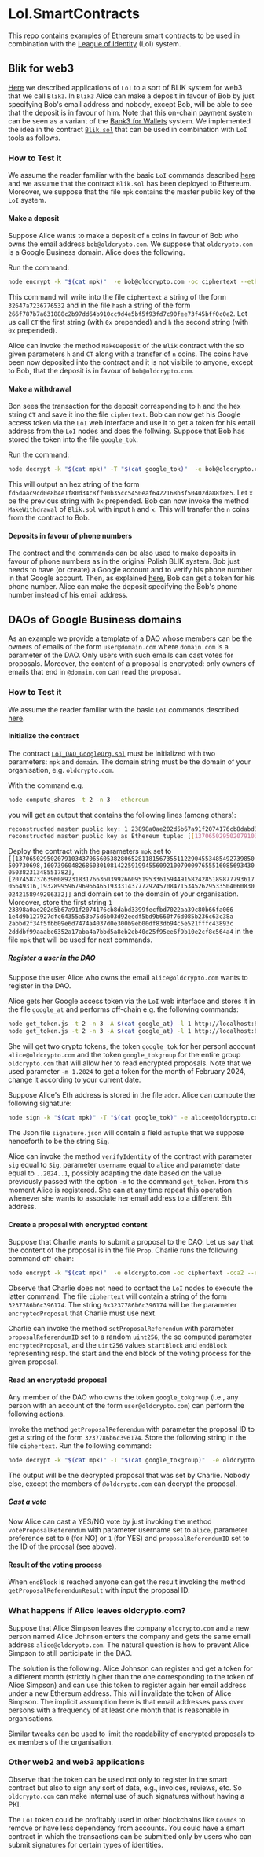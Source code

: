 # LoI.SmartContracts
This repo contains examples of  Ethereum smart contracts to be used in combination with the [League of Identity](https://github.com/aragonzkresearch/leagueofidentity) (LoI) system.


## Blik for web3
[Here](https://hackmd.io/noiVZo2dTJ6Wiejt2IJvMg?view#Polish-BLIK-for-web3) we described applications of `LoI` to a sort of BLIK system for web3 that we call `Blik3`. In `Blik3` Alice can make a deposit in favour of Bob by just specifying Bob's email address and nobody, except Bob, will be able to see that the deposit is in favour of him.
Note that this on-chain payment system can be seen as a variant of the [Bank3 for Wallets](https://github.com/vincenzoiovino/bank3) system.
We implemented the idea in the contract [`Blik.sol`](https://github.com/vincenzoiovino/LoI.SmartContracts/blob/main/src/Blik.sol) that can be used in combination with `LoI` tools as follows.

### How to Test it
We assume the reader familiar with the basic `LoI` commands described [here](https://github.com/aragonzkresearch/leagueofidentity) and we assume that the contract `Blik.sol` has been deployed to Ethereum.
Moreover, we suppose that the file `mpk` contains the master public key of the `LoI` system.
#### Make a deposit
Suppose Alice wants to make a deposit of `n` coins in favour of Bob who owns the email address `bob@oldcrypto.com`. We suppose that `oldcrypto.com` is a Google Business domain.
Alice does the following. 

Run the command:
```bash
node encrypt -k "$(cat mpk)"  -e bob@oldcrypto.com -oc ciphertext --ethereum -t -h -b hash
```
This command will write into the file `ciphertext` a string of the form `32647a7236776532` and in the file `hash` a string of the form `266f787b7a631888c2b97dd64b910cc9d4e5bf5f93fd7c90fee73f45bff0c0e2`.
Let us call `CT` the first string (with `0x` prepended) and `h` the second string (with `0x` prepended).

Alice can invoke the method `MakeDeposit` of the `Blik` contract with the so given parameters `h` and `CT` along with a transfer of `n` coins.
The coins have been now deposited into the contract and it is not visibile to anyone, except to Bob, that the deposit is in favour of `bob@oldcrypto.com`.

#### Make a withdrawal
Bon sees the transaction for the deposit corresponding to `h` and the hex string `CT` and save it ino the file `ciphertext`.
Bob can now get his Google access token via the `LoI` web interface and use it to get a token for his email address from the `LoI` nodes and does the follwing. Suppose that Bob has stored the token into the file `google_tok`.

Run the command:
```bash
node decrypt -k "$(cat mpk)" -T "$(cat google_tok)"  -e bob@oldcrypto.com -c "$(cat ciphertext)"  --ethereum -t -h -hm
```
This will output an hex string of the form `fd5daac9cd0e8b4e1f80d34c8ff90b35cc5450eaf6422168b3f50402da88f865`. Let `x` be the previous string with `0x` prepended.
Bob can now invoke the method `MakeWithdrawal` of `Blik.sol` with input `h` and `x`. This will transfer the `n` coins from the contract to Bob.


#### Deposits in favour of phone numbers
The contract and the commands can be also used to make deposits in favour of phone numbers as in the original Polish BLIK system.
Bob just needs to have (or create) a Google account and to verify his phone number in that Google account.
Then, as explained [here](https://github.com/aragonzkresearch/leagueofidentity#phone-number-encryption-phencryption), Bob can get a token for his phone number. 
Alice can make the deposit specifying the Bob's phone number instead of his email address.


## DAOs of Google Business domains
As an example we provide a template of a DAO whose members can be the owners of emails of the form `user@domain.com` where `domain.com` is a parameter of the DAO.
Only users with such emails can cast votes for proposals. Moreover, the content of a proposal is encrypted: only owners of emails that end in `@domain.com` can read the proposal.

### How to Test it
We assume the reader familiar with the basic `LoI` commands described [here](https://github.com/aragonzkresearch/leagueofidentity).

#### Initialize the contract
The contract [`LoI_DAO_GoogleOrg.sol`](https://github.com/vincenzoiovino/LoI.SmartContracts/blob/main/src/LoI_DAO_GoogleOrg.sol) must be initialized with two parameters: `mpk` and `domain`.
The domain string must be the domain of your organisation, e.g. ``oldcrypto.com``.

With the command e.g.
```bash 
node compute_shares -t 2 -n 3 --ethereum
```
you will get an output that contains the following lines (among others):
```bash
reconstructed master public key: 1 23898a0ae202d5b67a91f2074176cb8dabd3399fecfbd7022aa39c80b66fa066 1e4d9b127927dfc64355a53b75d6b03d92eedf5bd9b660f76d085b236c63c38a 2abbd2f34f5fbb09e6d7474a4037d0e300b9eb00df83db94c5e521fffc43893c 2dddbf99aaabe6352a17aba4a7bbd5a8eb2eb40d25f95ee6f9b10e2cf8c564a4
reconstructed master public key as Ethereum tuple: [[13706502950207910343706560538280652811815673551122904553485492739850509730698,16073960482686030108142259199455609210079009765551608569343005038231348551782],[20745873763960892318317663603992660951953361594491582428518987779361705649316,19328995967969664651933314377729245708471534526295335040608300242158949206332]]
```

Deploy the contract with the parameters ``mpk`` set to ``[[13706502950207910343706560538280652811815673551122904553485492739850509730698,16073960482686030108142259199455609210079009765551608569343005038231348551782],[20745873763960892318317663603992660951953361594491582428518987779361705649316,19328995967969664651933314377729245708471534526295335040608300242158949206332]]`` and domain set to the domain of your organisation.
Moreover, store the first string ``1 23898a0ae202d5b67a91f2074176cb8dabd3399fecfbd7022aa39c80b66fa066 1e4d9b127927dfc64355a53b75d6b03d92eedf5bd9b660f76d085b236c63c38a 2abbd2f34f5fbb09e6d7474a4037d0e300b9eb00df83db94c5e521fffc43893c 2dddbf99aaabe6352a17aba4a7bbd5a8eb2eb40d25f95ee6f9b10e2cf8c564a4`` in the file ``mpk`` that will be used for next commands.

##### Register a user in the DAO
Suppose the user Alice who owns the email ``alice@oldcrypto.com`` wants to register in the DAO.

Alice gets her Google access token via the `LoI` web interface and stores it in the file ``google_at`` and performs off-chain e.g. the following commands:

```bash
node get_token.js -t 2 -n 3 -A $(cat google_at) -l 1 http://localhost:8001 2 http://localhost:8002 -ot google_tok --ethereum -m 1.2024
node get_token.js -t 2 -n 3 -A $(cat google_at) -l 1 http://localhost:8001 2 http://localhost:8002 -ot google_tokgroup --ethereum -m 1.2024
```
She will get two crypto tokens, the token ``google_tok`` for her personl account ``alice@oldcrypto.com`` and the token ``google_tokgroup`` for the entire group ``oldcrypto.com`` that will allow her to read encrypted proposals.
Note that we used parameter `-m 1.2024` to get a token for the month of February 2024, change it according to your current date.

Suppose Alice's Eth address is stored in the file ``addr``.
Alice can compute the following signature:
```bash
node sign -k "$(cat mpk)" -T "$(cat google_tok)" -e alicee@oldcrypto.com -os signature.json -j -h --ethereum < addr
```
The Json file ``signature.json`` will contain a field ``asTuple`` that we suppose henceforth to be the string ``Sig``.

Alice can invoke the method ``verifyIdentity`` of the contract with parameter ``sig`` equal to ``Sig``, parameter ``username`` equal to ``alice`` and parameter ``date`` equal to ``..2024..1``, possibly adapting the date based on the value previously passed with the option ``-m`` to the command ``get_token``.
From this moment Alice is registered.
She can at any time repeat this operation whenever she wants to associate her email address to a different Eth address.

#### Create a proposal with encrypted content
Suppose that Charlie wants to  submit a proposal to the DAO. Let us say that the content of the proposal is in the file ``Prop``.
Charlie runs the following command off-chain:
```bash
node encrypt -k "$(cat mpk)"  -e oldcrypto.com -oc ciphertext -cca2 --ethereum -t -h < Prop
```
Observe that Charlie does not need to contact the `LoI` nodes to execute the latter command. 
The file ``ciphertext`` will contain a string of the form ``3237786b6c396174``. The string ``0x3237786b6c396174`` will be the parameter ``encryptedProposal`` that Charlie must use next.

Charlie can invoke the method ``setProposalReferendum`` with parameter ``proposalReferendumID`` set to a random ``uint256``, the so computed parameter ``encryptedProposal``, and the ``uint256`` values ``startBlock`` and ``endBlock`` representing resp. the start and the end block of the voting process for the given proposal.

#### Read an encryptedd proposal
Any member of the DAO who owns the token ``google_tokgroup`` (i.e., any person with an account of the form ``user@oldcrypto.com``) can perform the following actions.

Invoke the method ``getProposalReferendum`` with parameter the proposal ID to get a string of the form ``3237786b6c396174``. Store the following string in the file ``ciphertext``.
Run the following command:
```bash
node decrypt -k "$(cat mpk)" -T "$(cat google_tokgroup)"  -e oldcrypto.com -c "$(cat ciphertext)" -cca2 --ethereum -t -h
```
The output will be the decrypted proposal that was set by Charlie.
Nobody else, except the members of ``@oldcrypto.com`` can decrypt the proposal.

##### Cast a vote
Now Alice can cast a YES/NO vote by just invoking the method ``voteProposalReferendum`` with parameter username set to ``alice``, parameter preference set to ``0`` (for NO) or ``1`` (for YES) and ``proposalReferendumID`` set to the ID of the proosal (see above).
#### Result of the voting process
When ``endBlock`` is reached anyone can get the result invoking the method ``getProposalReferendumResult`` with input the proposal ID.

### What happens if Alice leaves oldcrypto.com?
Suppose that Alice Simpson leaves the company ``oldcrypto.com`` and a new person named Alice Johnson enters the company and gets the same email address ``alice@oldcrypto.com``.
The natural question is how to prevent Alice Simpson to still participate in the DAO.

The solution is the following.
Alice Johnson can register and get a token for a different month (strictly higher than the one corresponding to the token of Alice Simpson) and can use this token to register again her email address under a new Ethereum address.
This will invalidate the token of Alice Simpson.
The implicit assumption here is that email addresses pass over persons with a frequency of at least one month that is reasonable in organisations.

Similar tweaks can be used to limit the readability of encrypted proposals to ex members of the organisation.

### Other web2 and web3 applications
Observe that the token can be used not only to register in the smart contract but also to sign any sort of data, e.g., invoices, reviews, etc. So ``oldcrypto.com`` can make internal use of such signatures without having a PKI.

The `LoI` token could be profitably used in other blockchains like `Cosmos` to remove or have less dependency from accounts. You could have a smart contract in which the transactions can be submitted only by users who can submit signatures for certain types of identities. 
